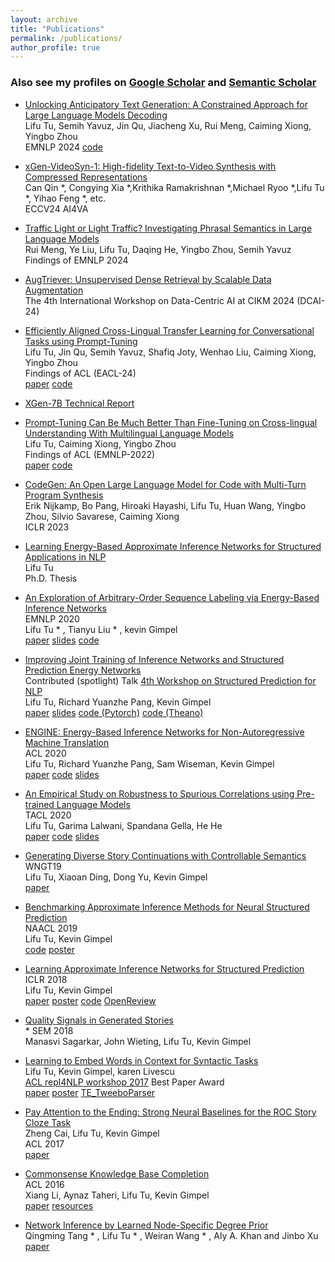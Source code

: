 ```yaml
---
layout: archive
title: "Publications"
permalink: /publications/
author_profile: true
---
```


### Also see my profiles on [Google Scholar](https://scholar.google.com/citations?hl=en&user=nSJrzBwAAAAJ) and [Semantic Scholar](https://www.semanticscholar.org/author/Lifu-Tu/3376969)


- [Unlocking Anticipatory Text Generation: A Constrained Approach for Large Language Models Decoding
](https://arxiv.org/pdf/2312.06149.pdf)
<br/> Lifu Tu, Semih Yavuz, Jin Qu, Jiacheng Xu, Rui Meng, Caiming Xiong, Yingbo Zhou
<br/> EMNLP 2024 [code](https://github.com/%20SalesforceAIResearch/Unlocking-TextGen)

- [xGen-VideoSyn-1: High-fidelity Text-to-Video Synthesis with Compressed Representations
](https://arxiv.org/abs/2408.12590)
<br/> Can Qin *, Congying Xia *,Krithika Ramakrishnan *,Michael Ryoo *,Lifu Tu *, Yihao Feng *, etc.
<br/> ECCV24 AI4VA

- [Traffic Light or Light Traffic? Investigating Phrasal Semantics in Large Language Models
](https://arxiv.org/pdf/2410.02308)
<br/>  Rui Meng, Ye Liu, Lifu Tu, Daqing He, Yingbo Zhou, Semih Yavuz
<br/> Findings of EMNLP 2024

- [AugTriever: Unsupervised Dense Retrieval by Scalable Data Augmentation
](https://arxiv.org/pdf/2212.08841.pdf)
<br/> The 4th International Workshop on Data-Centric AI at CIKM 2024 (DCAI-24)

- [Efficiently Aligned Cross-Lingual Transfer Learning for Conversational Tasks using Prompt-Tuning
](https://arxiv.org/pdf/2304.01295.pdf)
<br/> Lifu Tu, Jin Qu, Semih Yavuz, Shafiq Joty, Wenhao Liu, Caiming Xiong, Yingbo Zhou
<br/> Findings of ACL (EACL-24)
<br/> [paper](https://arxiv.org/pdf/2304.01295.pdf) [code](https://github.com/salesforce/FewXC)

- [XGen-7B Technical Report](https://arxiv.org/pdf/2309.03450.pdf)


- [Prompt-Tuning Can Be Much Better Than Fine-Tuning on Cross-lingual Understanding With Multilingual Language Models](https://arxiv.org/pdf/2210.12360.pdf)
<br/> Lifu Tu, Caiming Xiong, Yingbo Zhou
<br/> Findings of ACL (EMNLP-2022)
<br/> [paper](https://arxiv.org/pdf/2210.12360.pdf) [code](https://github.com/salesforce/MPT)

- [CodeGen: An Open Large Language Model for Code with Multi-Turn Program Synthesis](https://arxiv.org/abs/2203.13474)
<br/> Erik Nijkamp, Bo Pang, Hiroaki Hayashi, Lifu Tu, Huan Wang, Yingbo Zhou, Silvio Savarese, Caiming Xiong
<br/> ICLR 2023

- [Learning Energy-Based Approximate Inference Networks for Structured Applications in NLP](https://arxiv.org/pdf/2108.12522.pdf)
<br/> Lifu Tu
<br/> Ph.D. Thesis


- [An Exploration of Arbitrary-Order Sequence Labeling via Energy-Based Inference Networks](https://arxiv.org/pdf/2010.02789.pdf)
<br/> EMNLP 2020
<br/> Lifu Tu * , Tianyu Liu * , kevin Gimpel
<br/> [paper](https://arxiv.org/abs/2010.02789.pdf") [slides](http://lifu-tu.github.io/files/HighOrderEMNLP2020.pdf) [code](https://github.com/tyliupku/Arbitrary-Order-Infnet)


- [Improving Joint Training of Inference Networks and Structured Prediction Energy Networks](https://arxiv.org/abs/1911.02891)
<br/> Contributed (spotlight) Talk [4th Workshop on Structured Prediction for NLP](https://structuredprediction.github.io/SPNLP20/schedule/)
<br/> Lifu Tu, Richard Yuanzhe Pang, Kevin Gimpel
<br/> [paper]()  [slides](http://lifu-tu.github.io/files/spnlpEMNLP2020.pdf)  [code (Pytorch)](https://github.com/tyliupku/Arbitrary-Order-Infnet)  [code (Theano)](https://github.com/lifu-tu/adv_infnet_joint")


- [ENGINE: Energy-Based Inference Networks for Non-Autoregressive Machine Translation](https://arxiv.org/abs/2005.00850)
<br/> ACL 2020
<br/> Lifu Tu, Richard Yuanzhe Pang, Sam Wiseman, Kevin Gimpel
<br/> [paper](https://arxiv.org/abs/2005.00850) [code](https://github.com/lifu-tu/ENGINE) [slides](http://lifu-tu.github.io/files/ACL2020Talk.pdf)


- [An Empirical Study on Robustness to Spurious Correlations using Pre-trained Language Models](https://arxiv.org/abs/2007.06778)
<br/> TACL 2020
<br/> Lifu Tu, Garima Lalwani, Spandana Gella, He He
<br/> [paper](https://arxiv.org/abs/2007.06778) [code](https://github.com/lifu-tu/Study-NLP-Robustness) [slides](http://lifu-tu.github.io/files/TACL2020.pdf)

- [Generating Diverse Story Continuations with Controllable Semantics](https://arxiv.org/pdf/1909.13434.pdf)
<br/> WNGT19
<br/> Lifu Tu, Xiaoan Ding, Dong Yu, Kevin Gimpel
<br/> [paper](https://arxiv.org/pdf/1909.13434.pdf)

- [Benchmarking Approximate Inference Methods for Neural Structured Prediction](https://arxiv.org/abs/1904.01138)
<br/> NAACL 2019
<br/> Lifu Tu, Kevin Gimpel
<br/> [code](https://github.com/lifu-tu/BenchmarkingApproximateInference) [poster](http://lifu-tu.github.io/files/Benchmarking_Approximate_Inference_poster.pdf)
 
- [Learning Approximate Inference Networks for Structured Prediction](https://arxiv.org/abs/1803.03376)
<br/> ICLR 2018
<br/> Lifu Tu, Kevin Gimpel
<br/> [paper]() [poster](http://lifu-tu.github.io/files/InfNet_poster.pdf) [code](https://github.com/lifu-tu/INFNET) [OpenReview](https://openreview.net/forum?id=H1WgVz-AZ) 


- [Quality Signals in Generated Stories](http://ttic.uchicago.edu/~kgimpel/papers/sagarkar+etal.starsem18.pdf) 
<br/> * SEM 2018
<br/> Manasvi Sagarkar, John Wieting, Lifu Tu, Kevin Gimpel

 - [Learning to Embed Words in Context for Syntactic Tasks](https://arxiv.org/abs/1706.02807)
<br/> Lifu Tu, Kevin Gimpel, karen Livescu
<br/> [ACL repl4NLP workshop 2017](https://sites.google.com/site/repl4nlp2017/accepted-papers) Best Paper Award
<br/> [paper](https://arxiv.org/abs/1706.02807) [poster](http://lifu-tu.github.io/files/rep4nlp.pdf) [TE\_TweeboParser](https://github.com/lifu-tu/TE_TweeboParser")


- [Pay Attention to the Ending: Strong Neural Baselines for the ROC Story Cloze Task](https://aclanthology.org/P17-2097/)
<br/> Zheng Cai, Lifu Tu, Kevin Gimpel
<br/> ACL 2017
<br/> [paper](https://aclanthology.org/P17-2097/)


- [Commonsense Knowledge Base Completion](http://aclweb.org/anthology/P16-1137)
<br/> ACL 2016
<br/> Xiang Li, Aynaz Taheri, Lifu Tu, Kevin Gimpel
<br/> [paper](http://aclweb.org/anthology/P16-1137) [resources](http://ttic.uchicago.edu/~kgimpel/commonsense.html)


- [Network Inference by Learned Node-Specific Degree Prior](https://arxiv.org/pdf/1602.02386v1.pdf)
<br/> Qingming Tang * , Lifu Tu * , Weiran Wang * , Aly A. Khan and Jinbo Xu
<br/> [paper](https://arxiv.org/pdf/1602.02386v1.pdf)

<!--
#{% if author.googlescholar %}
  You can also find my articles on <u><a href="{{author.googlescholar}}">my Google Scholar profile</a>.</u>
#{% endif %}

#{% include base_path %}

#{% for post in site.publications reversed %}
#  {% include archive-single.html %}
#{% endfor %}

-->
